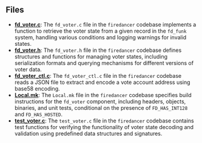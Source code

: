 
## Files
- **[fd_voter.c](voter/fd_voter.c.driver.md)**: The `fd_voter.c` file in the `firedancer` codebase implements a function to retrieve the voter state from a given record in the `fd_funk` system, handling various conditions and logging warnings for invalid states.
- **[fd_voter.h](voter/fd_voter.h.driver.md)**: The `fd_voter.h` file in the `firedancer` codebase defines structures and functions for managing voter states, including serialization formats and querying mechanisms for different versions of voter data.
- **[fd_voter_ctl.c](voter/fd_voter_ctl.c.driver.md)**: The `fd_voter_ctl.c` file in the `firedancer` codebase reads a JSON file to extract and encode a vote account address using base58 encoding.
- **[Local.mk](voter/Local.mk.driver.md)**: The `Local.mk` file in the `firedancer` codebase specifies build instructions for the `fd_voter` component, including headers, objects, binaries, and unit tests, conditional on the presence of `FD_HAS_INT128` and `FD_HAS_HOSTED`.
- **[test_voter.c](voter/test_voter.c.driver.md)**: The `test_voter.c` file in the `firedancer` codebase contains test functions for verifying the functionality of voter state decoding and validation using predefined data structures and signatures.
